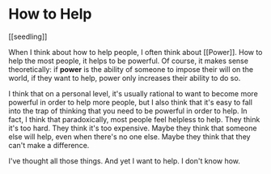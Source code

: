 # How to Help
[[seedling]]

When I think about how to help people, I often think about [[Power]]. How to help the most people, it helps to be powerful. Of course, it makes sense theoretically: if **power** is the ability of someone to impose their will on the world, if they want to help, power only increases their ability to do so.

I think that on a personal level, it's usually rational to want to become more powerful in order to help more people, but I also think that it's easy to fall into the trap of thinking that you need to be powerful in order to help. In fact, I think that paradoxically, most people feel helpless to help. They think it's too hard. They think it's too expensive. Maybe they think that someone else will help, even when there's no one else. Maybe they think that they can't make a difference.

I've thought all those things. And yet I want to help. I don't know how.
